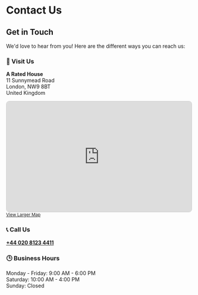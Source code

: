 # Contact Us

## Get in Touch

We'd love to hear from you! Here are the different ways you can reach us:

### 📍 Visit Us

**A Rated House**  
11 Sunnymead Road  
London, NW9 8BT  
United Kingdom

<div class="map-container">
  <iframe 
    width="100%" 
    height="300" 
    frameborder="0" 
    scrolling="no" 
    marginheight="0" 
    marginwidth="0" 
    src="https://www.openstreetmap.org/export/embed.html?bbox=-0.2458,51.5800,-0.2408,51.5850&amp;layer=mapnik&amp;marker=51.5825,-0.2433"
    style="border: 1px solid #ccc; border-radius: 8px;">
  </iframe>
  <br/>
  <small>
    <a href="https://www.openstreetmap.org/?mlat=51.5825&amp;mlon=-0.2433#map=16/51.5825/-0.2433" target="_blank">
      View Larger Map
    </a>
  </small>
</div>

### 📞 Call Us

**[+44 020 8123 4411](tel:+4402081234411)**



### 🕒 Business Hours

Monday - Friday: 9:00 AM - 6:00 PM  
Saturday: 10:00 AM - 4:00 PM  
Sunday: Closed

 